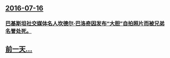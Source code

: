 ## [2016-07-16](/zh/news/2016/07/16/index.md)

### [巴基斯坦社交媒体名人坎德尔·巴洛奇因发布“大胆”自拍照片而被兄弟名誉处死。](/zh/news/2016/07/16/巴基斯坦社交媒体名人坎德尔-巴洛奇因发布-大胆-自拍照片而被兄弟名誉处死.md)
## [前一天...](/zh/news/2016/07/15/index.md)

